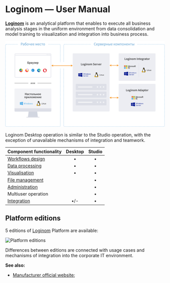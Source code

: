 # Loginom — User Manual

[**Loginom**](https://loginom.ru) is an analytical platform that enables to execute all business analysis stages in the uniform environment from data consolidation and model training to visualization and integration into business process.

![Loginom platform components](./components.svg)

Loginom Desktop operation is similar to the Studio operation, with the exception of unavailable mechanisms of integration and teamwork.

| Component functionality | Desktop | Studio |
|:-------------|:------:|:-------:|
| [Workflows design](./scenario/README.md) | • | • |
| [Data processing](./processors/README.md) | • | • |
| [Visualisation](./visualization/README.md) | • | • |
| [File management](./location_user_files.md) | | • |
| [Administration](./admin/README.md) | | • |
| Multiuser operation | | • |
| [Integration](./integration/README.md) | •/- | • |

## Platform editions

5 editions of [Loginom](https://loginom.ru) Platform are available:

![Platform editions](./editions.svg)

Differences between editions are connected with usage cases and mechanisms of integration into the corporate IT environment.

**See also:**

* [Manufacturer official website](https://loginom.ru);
